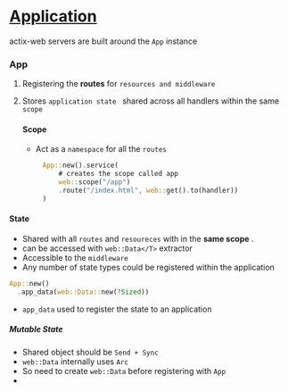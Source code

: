 # [Application](https://actix.rs/docs/application/)


actix-web servers are built around the `App` instance

### App
1) Registering the **routes** for `resources and middleware`
2) Stores `application state ` shared across all handlers within the same `scope` 
    
    #### Scope
    * Act as a `namespace` for all the `routes`  

    ```rust
         App::new().service(
             # creates the scope called app
             web::scope("/app")
             .route("/index.html", web::get().to(handler))
         )
    ```
  #### State
  * Shared with all `routes` and `resoureces` with in the **same scope** .
  * can be accessed with `web::Data</T>` extractor 
  * Accessible to the `middleware`
  * Any number of state types could be registered within the application 
  ```rust
  App::new()
    .app_data(web::Data::new(?Sized))
  ```
  * `app_data` used to register the state to an application
  ##### Mutable State
  * Shared object should be `Send + Sync`
  * `web::Data` internally uses `Arc` 
  * So need to create `web::Data` before registering with `App`
  * 

